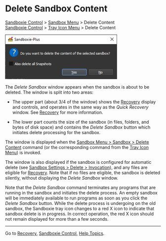 # Delete Sandbox Content

[Sandboxie Control](SandboxieControl.md) > [Sandbox Menu](SandboxMenu.md) > Delete Content  
[Sandboxie Control](SandboxieControl.md) > [Tray Icon Menu](TrayIconMenu.md) > Delete Content

![](../Media/SP_DeleteSandboxContent.png)

The _Delete Sandbox_ window appears when the sandbox is about to be deleted. The window is split into two areas:

*   The upper part (about 3/4 of the window) shows the [Recovery](SP_Recovery.md) display and controls, and operates in the same way as the _Quick Recovery_ window. See [Recovery](SP_Recovery.md) for more information.

*   The lower part counts the size of the sandbox (in files, folders, and bytes of disk space) and contains the _Delete Sandbox_ button which initiates delete processing for the sandbox.

The window is displayed when the [Sandbox Menu > Sandbox > Delete Content](SandboxMenu.md#sandbox-menu) command (or the corresponding command from the [Tray Icon Menu](TrayIconMenu.md)) is invoked.

The window is also displayed if the sandbox is configured for automatic delete (see [Sandbox Settings > Delete > Invocation](DeleteSettings.md#invocation)), and any files are eligible for [Recovery](SP_Recovery.md). Note that if no files are eligible, the sandbox is deleted silently, without displaying the _Delete Sandbox_ window.

Note that the _Delete Sandbox_ command terminates any programs that are running in the sandbox and initiates the delete process. An empty sandbox will be immediately available to run programs as soon as you click the _Delete Sandbox_ button. While the delete process is undergoing on the old sandbox, the Sandboxie tray icon changes to a red X icon to indicate that sandbox delete is in progress. In correct operation, the red X icon should not remain displayed for more than a few seconds.

* * *

Go to [Recovery](SP_Recovery.md), [Sandboxie Control](SandboxieControl.md), [Help Topics](HelpTopics.md).
